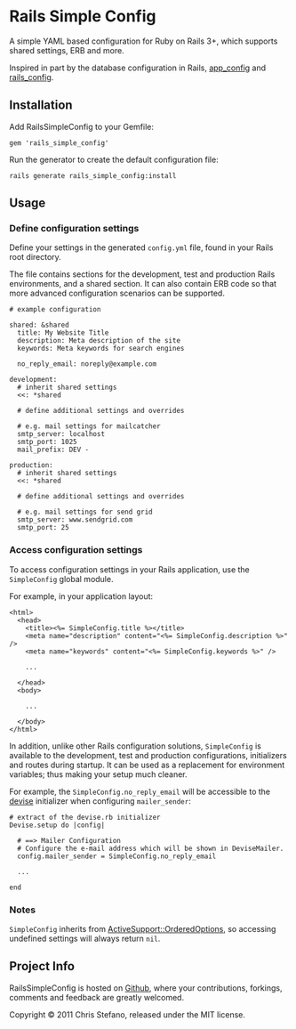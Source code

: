 # Rails Simple Config

A simple YAML based configuration for Ruby on Rails 3+, which supports shared settings, ERB and more.

Inspired in part by the database configuration in Rails, [app_config](https://github.com/die-antwort/app_config) and [rails_config](https://github.com/railsjedi/rails_config).

## Installation

Add RailsSimpleConfig to your Gemfile:

    gem 'rails_simple_config'

Run the generator to create the default configuration file:

    rails generate rails_simple_config:install

## Usage

### Define configuration settings

Define your settings in the generated `config.yml` file, found in your Rails root directory. 

The file contains sections for the development, test and production Rails environments, and a shared section.
It can also contain ERB code so that more advanced configuration scenarios can be supported.

    # example configuration
    
    shared: &shared
      title: My Website Title
      description: Meta description of the site
      keywords: Meta keywords for search engines
      
      no_reply_email: noreply@example.com
      
    development:
      # inherit shared settings
      <<: *shared
      
      # define additional settings and overrides
      
      # e.g. mail settings for mailcatcher
      smtp_server: localhost
      smtp_port: 1025
      mail_prefix: DEV -
    
    production:
      # inherit shared settings
      <<: *shared
      
      # define additional settings and overrides
      
      # e.g. mail settings for send grid
      smtp_server: www.sendgrid.com
      smtp_port: 25

### Access configuration settings

To access configuration settings in your Rails application, use the `SimpleConfig` global module.

For example, in your application layout:

    <html>
      <head>
        <title><%= SimpleConfig.title %></title>
        <meta name="description" content="<%= SimpleConfig.description %>" />
        <meta name="keywords" content="<%= SimpleConfig.keywords %>" />

        ...

      </head>
      <body>

        ...

      </body>
    </html>          

In addition, unlike other Rails configuration solutions, `SimpleConfig` is available to the development, test and production configurations, initializers and routes during startup.
It can be used as a replacement for environment variables; thus making your setup much cleaner.

For example, the `SimpleConfig.no_reply_email` will be accessible to the [devise](https://github.com/plataformatec/devise) initializer when configuring `mailer_sender`:

    # extract of the devise.rb initializer
    Devise.setup do |config|

      # ==> Mailer Configuration
      # Configure the e-mail address which will be shown in DeviseMailer.
      config.mailer_sender = SimpleConfig.no_reply_email

      ...

    end

### Notes

`SimpleConfig` inherits from [ActiveSupport::OrderedOptions](http://api.rubyonrails.org/classes/ActiveSupport/OrderedOptions.html), so accessing undefined settings will always return `nil`.

## Project Info

RailsSimpleConfig is hosted on [Github](http://github.com/virtualstaticvoid/rails_simple_config), where your contributions, forkings, comments and feedback are greatly welcomed.

Copyright © 2011 Chris Stefano, released under the MIT license.


